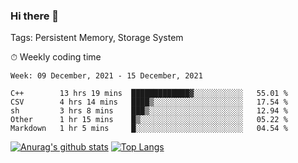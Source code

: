 ### Hi there 👋

Tags: Persistent Memory, Storage System

<!--

[![Anurag's github stats](https://github-readme-stats.vercel.app/api?username=wwyf)](https://github.com/anuraghazra/github-readme-stats)

[![Anurag's github stats](https://github-readme-stats.vercel.app/api?username=wwyf&count_private=true)](https://github.com/anuraghazra/github-readme-stats)


[![Top Langs](https://github-readme-stats.vercel.app/api/top-langs/?username=wwyf&count_private=true&&hide=jupyter%20notebook,html)](https://github.com/anuraghazra/github-readme-stats)



-->


⏱ Weekly coding time

<!--START_SECTION:waka-->
```text
Week: 09 December, 2021 - 15 December, 2021

C++        13 hrs 19 mins  █████████████▓░░░░░░░░░░░   55.01 % 
CSV        4 hrs 14 mins   ████▒░░░░░░░░░░░░░░░░░░░░   17.54 % 
sh         3 hrs 8 mins    ███▒░░░░░░░░░░░░░░░░░░░░░   12.94 % 
Other      1 hr 15 mins    █▒░░░░░░░░░░░░░░░░░░░░░░░   05.22 % 
Markdown   1 hr 5 mins     █░░░░░░░░░░░░░░░░░░░░░░░░   04.54 % 
```
<!--END_SECTION:waka-->



[![Anurag's github stats](https://github-readme-stats.vercel.app/api?username=wwyf&count_private=true&show_icons=true&hide_border=true)](https://github.com/anuraghazra/github-readme-stats) [![Top Langs](https://github-readme-stats.vercel.app/api/top-langs/?username=wwyf&count_private=true&hide=jupyter%20notebook,html,OpenEdge%20ABL&langs_count=10&layout=compact&hide_border=true)](https://github.com/anuraghazra/github-readme-stats)

<!--

[![willianrod's wakatime stats](https://github-readme-stats.vercel.app/api/wakatime?username=wwyf)](https://github.com/anuraghazra/github-readme-stats)


-->
